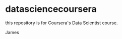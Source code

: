 datasciencecoursera
===================

this repository is for Coursera's Data Scientist course.

James
